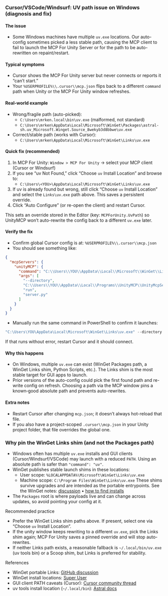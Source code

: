 ### Cursor/VSCode/Windsurf: UV path issue on Windows (diagnosis and fix)

#### The issue
- Some Windows machines have multiple `uv.exe` locations. Our auto-config sometimes picked a less stable path, causing the MCP client to fail to launch the MCP For Unity Server or for the path to be auto-rewritten on repaint/restart.

#### Typical symptoms
- Cursor shows the MCP For Unity server but never connects or reports it “can’t start.”
- Your `%USERPROFILE%\\.cursor\\mcp.json` flips back to a different `command` path when Unity or the MCP For Unity window refreshes.

#### Real-world example
- Wrong/fragile path (auto-picked):
  - `C:\Users\mrken.local\bin\uv.exe` (malformed, not standard)
  - `C:\Users\mrken\AppData\Local\Microsoft\WinGet\Packages\astral-sh.uv_Microsoft.Winget.Source_8wekyb3d8bbwe\uv.exe`
- Correct/stable path (works with Cursor):
  - `C:\Users\mrken\AppData\Local\Microsoft\WinGet\Links\uv.exe`

#### Quick fix (recommended)
1) In MCP For Unity: `Window > MCP For Unity` → select your MCP client (Cursor or Windsurf)
2) If you see “uv Not Found,” click “Choose `uv` Install Location” and browse to:
   - `C:\Users\<YOU>\AppData\Local\Microsoft\WinGet\Links\uv.exe`
3) If uv is already found but wrong, still click “Choose `uv` Install Location” and select the `Links\uv.exe` path above. This saves a persistent override.
4) Click “Auto Configure” (or re-open the client) and restart Cursor.

This sets an override stored in the Editor (key: `MCPForUnity.UvPath`) so UnityMCP won’t auto-rewrite the config back to a different `uv.exe` later.

#### Verify the fix
- Confirm global Cursor config is at: `%USERPROFILE%\\.cursor\\mcp.json`
- You should see something like:

```json
{
  "mcpServers": {
    "unityMCP": {
      "command": "C:\\Users\\YOU\\AppData\\Local\\Microsoft\\WinGet\\Links\\uv.exe",
      "args": [
        "--directory",
        "C:\\Users\\YOU\\AppData\\Local\\Programs\\UnityMCP\\UnityMcpServer\\src",
        "run",
        "server.py"
      ]
    }
  }
}
```

- Manually run the same command in PowerShell to confirm it launches:

```powershell
"C:\Users\YOU\AppData\Local\Microsoft\WinGet\Links\uv.exe" --directory "C:\Users\YOU\AppData\Local\Programs\UnityMCP\UnityMcpServer\src" run server.py
```

If that runs without error, restart Cursor and it should connect.

#### Why this happens
- On Windows, multiple `uv.exe` can exist (WinGet Packages path, a WinGet Links shim, Python Scripts, etc.). The Links shim is the most stable target for GUI apps to launch.
- Prior versions of the auto-config could pick the first found path and re-write config on refresh. Choosing a path via the MCP window pins a known‑good absolute path and prevents auto-rewrites.

#### Extra notes
- Restart Cursor after changing `mcp.json`; it doesn’t always hot-reload that file.
- If you also have a project-scoped `.cursor\\mcp.json` in your Unity project folder, that file overrides the global one.


### Why pin the WinGet Links shim (and not the Packages path)

- Windows often has multiple `uv.exe` installs and GUI clients (Cursor/Windsurf/VSCode) may launch with a reduced `PATH`. Using an absolute path is safer than `"command": "uv"`.
- WinGet publishes stable launch shims in these locations:
  - User scope: `%LOCALAPPDATA%\Microsoft\WinGet\Links\uv.exe`
  - Machine scope: `C:\Program Files\WinGet\Links\uv.exe`
  These shims survive upgrades and are intended as the portable entrypoints. See the WinGet notes: [discussion](https://github.com/microsoft/winget-pkgs/discussions/184459) • [how to find installs](https://superuser.com/questions/1739292/how-to-know-where-winget-installed-a-program)
- The `Packages` root is where payloads live and can change across updates, so avoid pointing your config at it.

Recommended practice

- Prefer the WinGet Links shim paths above. If present, select one via “Choose `uv` Install Location”.
- If the unity window keeps rewriting to a different `uv.exe`, pick the Links shim again; MCP For Unity saves a pinned override and will stop auto-rewrites.
- If neither Links path exists, a reasonable fallback is `~/.local/bin/uv.exe` (uv tools bin) or a Scoop shim, but Links is preferred for stability.

References

- WinGet portable Links: [GitHub discussion](https://github.com/microsoft/winget-pkgs/discussions/184459)
- WinGet install locations: [Super User](https://superuser.com/questions/1739292/how-to-know-where-winget-installed-a-program)
- GUI client PATH caveats (Cursor): [Cursor community thread](https://forum.cursor.com/t/mcp-feature-client-closed-fix/54651?page=4)
- uv tools install location (`~/.local/bin`): [Astral docs](https://docs.astral.sh/uv/concepts/tools/)


